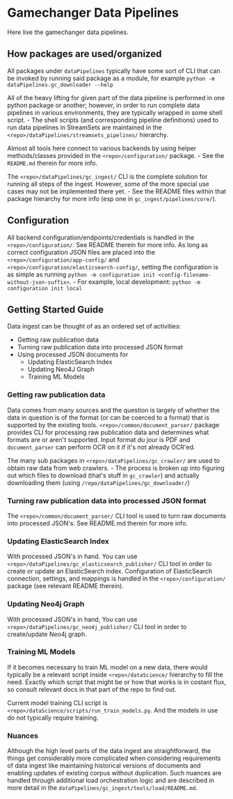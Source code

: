 # Gamechanger Data Pipelines

Here live the gamechanger data pipelines.

## How packages are used/organized

All packages under `dataPipelines` typically have some sort of CLI that can be invoked by running said package as a module, for example `python -m dataPipelines.gc_downloader --help`

All of the heavy lifting for given part of the data pipeline is performed in one python package or another; however, in order to run complete data pipelines in various environments, they are typically wrapped in some shell script. - The shell scripts (and corresponding pipeline definitions) used to run data pipelines in StreamSets are maintained in the `<repo>/dataPipelines/streamsets_pipelines/` hierarchy. 

Almost all tools here connect to various backends by using helper methods/classes provided in the `<repo>/configuration/` package. - See the `README.md` therein for more info.

The `<repo>/dataPipelines/gc_ingest/` CLI is the complete solution for running all steps of the ingest. However, some of the more special use cases may not be implemented there yet. - See the README files within that package hierarchy for more info (esp one in `gc_ingest/pipelines/core/`).

## Configuration

All backend configuration/endpoints/credentials is handled in the `<repo>/configuration/`. See README therein for more info. As long as correct configuration JSON files are placed into the `<repo>/configuration/app-config/` and `<repo>/configuration/elasticsearch-config/`, setting the configuration is as simple as running `python -m configuration init <config-filename-without-json-suffix>`. - For example, local development: `python -m configuration init local`

## Getting Started Guide

Data ingest can be thought of as an ordered set of activities:

- Getting raw publication data
- Turning raw publication data into processed JSON format
- Using processed JSON documents for
    - Updating ElasticSearch Index
    - Updating Neo4J Graph
    - Training ML Models

### Getting raw publication data

Data comes from many sources and the question is largely of whether the data in question is of the format (or can be coerced to a format) that is supported by the existing tools. `<repo>/common/document_parser/` package provides CLI for processing raw publication data and determines what formats are or aren't supported. Input format du jour is PDF and `document_parser` can perform OCR on it if it's not already OCR'ed. 

The many sub packages in `<repo>/dataPipelines/gc_crawler/` are used to obtain raw data from web crawlers. - The process is broken up into figuring out which files to download (that's stuff in `gc_crawler`) and actually downloading them (using `/repo/dataPipelines/gc_downloader/`)  

### Turning raw publication data into processed JSON format

The `<repo>/common/document_parser/` CLI tool is used to turn raw documents into processed JSON's. See README.md therein for more info.

### Updating ElasticSearch Index

With processed JSON's in hand. You can use `<repo>/dataPipelines/gc_elasticsearch_publisher/` CLI tool in order to create or update an ElasticSearch index. Configuration of ElasticSearch connection, settings, and mappings is handled in the `<repo>/configuration/` package (see relevant README therein).

### Updating Neo4j Graph
With processed JSON's in hand, You can use `<repo>/dataPipelines/gc_neo4j_publisher/` CLI tool in order to create/update Neo4j graph.

### Training ML Models
If it becomes necessary to train ML model on a new data, there would typically be a relevant script inside `<repo>/dataScience/` hierarchy to fill the need. Exactly which script that might be or how that works is in costant flux, so consult relevant docs in that part of the repo to find out.

Current model training CLI script is `<repo>/dataScience/scripts/run_train_models.py`. And the models in use do not typically require training.

### Nuances

Although the high level parts of the data ingest are straightforward, the things get considerably more complicated when considering requirements of data ingest like maintaining historical versions of documents and enabling updates of existing corpus without duplication. Such nuances are handled through additional load orchestration logic and are described in more detail in the `dataPipelines/gc_ingest/tools/load/README.md`.
